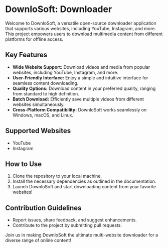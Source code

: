 # DownloSoft: Downloader

Welcome to DownloSoft, a versatile open-source downloader application that supports various websites, including YouTube, Instagram, and more. This project empowers users to download multimedia content from different platforms for offline access.

## Key Features
- **Wide Website Support:** Download videos and media from popular websites, including YouTube, Instagram, and more.
- **User-Friendly Interface:** Enjoy a simple and intuitive interface for seamless content downloading.
- **Quality Options:** Download content in your preferred quality, ranging from standard to high definition.
- **Batch Download:** Efficiently save multiple videos from different websites simultaneously.
- **Cross-Platform Compatibility:** DownloSoft works seamlessly on Windows, macOS, and Linux.

## Supported Websites
- YouTube
- Instagram

## How to Use
1. Clone the repository to your local machine.
2. Install the necessary dependencies as outlined in the documentation.
3. Launch DownloSoft and start downloading content from your favorite websites!

## Contribution Guidelines
- Report issues, share feedback, and suggest enhancements.
- Contribute to the project by submitting pull requests.

Join us in making DownloSoft the ultimate multi-website downloader for a diverse range of online content!
